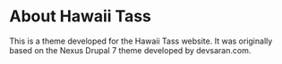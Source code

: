 About Hawaii Tass
====================
This is a theme developed for the Hawaii Tass website. It was originally based on the Nexus Drupal 7 theme developed by devsaran.com.